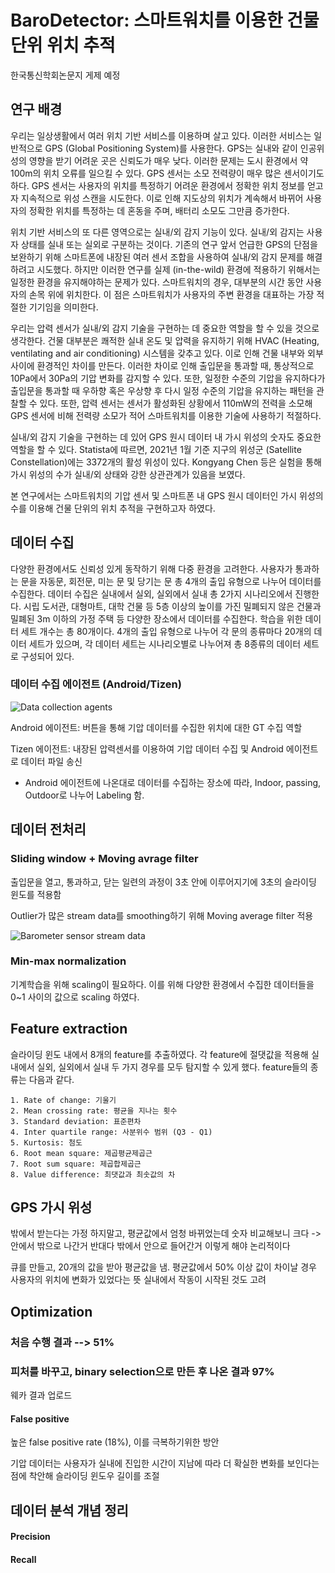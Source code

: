 # BaroDetector: 스마트워치를 이용한 건물 단위 위치 추적

한국통신학회논문지 게제 예정

## 연구 배경

우리는 일상생활에서 여러 위치 기반 서비스를 이용하며 살고 있다. 이러한 서비스는 일반적으로 GPS (Global Positioning System)를 사용한다. GPS는 실내와 같이 인공위성의 영향을 받기 어려운 곳은 신뢰도가 매우 낮다. 이러한 문제는 도시 환경에서 약 100m의 위치 오류를 일으킬 수 있다. GPS 센서는 소모 전력량이 매우 많은 센서이기도 하다. GPS 센서는 사용자의 위치를 특정하기 어려운 환경에서 정확한 위치 정보를 얻고자 지속적으로 위성 스캔을 시도한다. 이로 인해 지도상의 위치가 계속해서 바뀌어 사용자의 정확한 위치를 특정하는 데 혼동을 주며, 배터리 소모도 그만큼 증가한다.

위치 기반 서비스의 또 다른 영역으로는 실내/외 감지 기능이 있다. 실내/외 감지는 사용자 상태를 실내 또는 실외로 구분하는 것이다. 기존의 연구 앞서 언급한 GPS의 단점을 보완하기 위해 스마트폰에 내장된 여러 센서 조합을 사용하여 실내/외 감지 문제를 해결하려고 시도했다. 하지만 이러한 연구를 실제 (in-the-wild) 환경에 적용하기 위해서는 일정한 환경을 유지해야하는 문제가 있다. 스마트워치의 경우, 대부분의 시간 동안 사용자의 손목 위에 위치한다. 이 점은 스마트워치가 사용자의 주변 환경을 대표하는 가장 적절한 기기임을 의미한다.

우리는 압력 센서가 실내/외 감지 기술을 구현하는 데 중요한 역할을 할 수 있을 것으로 생각한다. 건물 대부분은 쾌적한 실내 온도 및 압력을 유지하기 위해 HVAC (Heating, ventilating and air conditioning) 시스템을 갖추고 있다. 이로 인해 건물 내부와 외부 사이에 환경적인 차이를 만든다. 이러한 차이로 인해 출입문을 통과할 때, 통상적으로 10Pa에서 30Pa의 기압 변화를 감지할 수 있다. 또한, 일정한 수준의 기압을 유지하다가 출입문을 통과할 때 우하향 혹은 우상향 후 다시 일정 수준의 기압을 유지하는 패턴을 관찰할 수 있다. 또한, 압력 센서는 센서가 활성화된 상황에서 110mW의 전력을 소모해 GPS 센서에 비해 전력량 소모가 적어 스마트워치를 이용한 기술에 사용하기 적절하다. 

실내/외 감지 기술을 구현하는 데 있어 GPS 원시 데이터 내 가시 위성의 숫자도 중요한 역할을 할 수 있다. Statista에 따르면, 2021년 1월 기준 지구의 위성군 (Satellite Constellation)에는 3372개의 활성 위성이 있다. Kongyang Chen 등은 실험을 통해 가시 위성의 수가 실내/외 상태와 강한 상관관계가 있음을 보였다.

본 연구에서는 스마트워치의 기압 센서 및 스마트폰 내 GPS 원시 데이터인 가시 위성의 수를 이용해 건물 단위의 위치 추적을 구현하고자 하였다.

## 데이터 수집

다양한 환경에서도 신뢰성 있게 동작하기 위해 다중 환경을 고려한다. 사용자가 통과하는 문을 자동문, 회전문, 미는 문 및 당기는 문 총 4개의 출입 유형으로 나누어 데이터를 수집한다. 데이터 수집은 실내에서 실외, 실외에서 실내 총 2가지 시나리오에서 진행한다. 시립 도서관, 대형마트, 대학 건물 등 5층 이상의 높이를 가진 밀폐되지 않은 건물과 밀폐된 3m 이하의 가정 주택 등 다양한 장소에서 데이터를 수집한다. 학습을 위한 데이터 세트 개수는 총 80개이다. 4개의 출입 유형으로 나누어 각 문의 종류마다 20개의 데이터 세트가 있으며, 각 데이터 세트는 시나리오별로 나누어져 총 8종류의 데이터 세트로 구성되어 있다.

### 데이터 수집 에이전트 (Android/Tizen)


![Data collection agents](https://user-images.githubusercontent.com/88572107/139855303-18566ec3-2822-410b-bb1e-5075f6c6dbdf.png)



Android 에이전트: 버튼을 통해 기압 데이터를 수집한 위치에 대한 GT 수집 역할

Tizen 에이전트: 내장된 압력센서를 이용하여 기압 데이터 수집 및 Android 에이전트로 데이터 파일 송신

* Android 에이전트에 나온대로 데이터를 수집하는 장소에 따라, Indoor, passing, Outdoor로 나누어 Labeling 함.


## 데이터 전처리

### Sliding window + Moving avrage filter

출입문을 열고, 통과하고, 닫는 일련의 과정이 3초 안에 이루어지기에 3초의 슬라이딩 윈도를 적용함

Outlier가 많은 stream data를 smoothing하기 위해 Moving average filter 적용

![Barometer sensor stream data](https://user-images.githubusercontent.com/88572107/140635081-b00535d3-5109-413b-9c2e-23e3c774c7f3.PNG)

### Min-max normalization

기계학습을 위해 scaling이 필요하다. 이를 위해 다양한 환경에서 수집한 데이터들을 0~1 사이의 값으로 scaling 하였다.

## Feature extraction

슬라이딩 윈도 내에서 8개의 feature를 추출하였다. 각 feature에 절댓값을 적용해 실내에서 실외, 실외에서 실내 두 가지 경우를 모두 탐지할 수 있게 했다. feature들의 종류는 다음과 같다.

    1. Rate of change: 기울기
    2. Mean crossing rate: 평균을 지나는 횟수
    3. Standard deviation: 표준편차
    4. Inter quartile range: 사분위수 범위 (Q3 - Q1)
    5. Kurtosis: 첨도
    6. Root mean square: 제곱평균제곱근
    7. Root sum square: 제곱합제곱근
    8. Value difference: 최댓값과 최솟값의 차

## GPS 가시 위성

밖에서 받는다는 가정 하지말고, 평균값에서 엄청 바뀌었는데 숫자 비교해보니 크다 -> 안에서 밖으로 나간거
반대다 밖에서 안으로 들어간거 이렇게 해야 논리적이다

큐를 만들고, 20개의 값을 받아 평균값을 냄. 평균값에서 50% 이상 값이 차이날 경우 사용자의 위치에 변화가 있었다는 뜻
실내에서 작동이 시작된 것도 고려

## Optimization

### 처음 수행 결과 --> 51%

### 피처를 바꾸고, binary selection으로 만든 후 나온 결과 97%

웨카 결과 업로드

#### False positive

높은 false positive rate (18%), 이를 극복하기위한 방안

기압 데이터는 사용자가 실내에 진입한 시간이 지남에 따라 더 확실한 변화를 보인다는 점에 착안해 슬라이딩 윈도우 길이를 조절


## 데이터 분석 개념 정리

#### Precision

#### Recall

